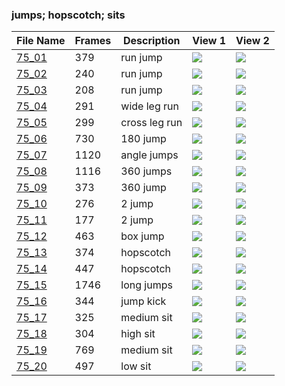 ### jumps; hopscotch; sits
|File Name|Frames|Description|View 1|View 2|
|-|-|-|-|-|
|[75_01](https://github.com/Shriinivas/cmubvh/raw/main/Sequence-060-075/75/Data/75_01.zip)|379|run jump|<img src="https://github.com/Shriinivas/cmubvhgifs/blob/main/Sequence-060-075/75/75_01_0.gif"/>|<img src="https://github.com/Shriinivas/cmubvhgifs/blob/main/Sequence-060-075/75/75_01_1.gif"/>|
|[75_02](https://github.com/Shriinivas/cmubvh/raw/main/Sequence-060-075/75/Data/75_02.zip)|240|run jump|<img src="https://github.com/Shriinivas/cmubvhgifs/blob/main/Sequence-060-075/75/75_02_0.gif"/>|<img src="https://github.com/Shriinivas/cmubvhgifs/blob/main/Sequence-060-075/75/75_02_1.gif"/>|
|[75_03](https://github.com/Shriinivas/cmubvh/raw/main/Sequence-060-075/75/Data/75_03.zip)|208|run jump|<img src="https://github.com/Shriinivas/cmubvhgifs/blob/main/Sequence-060-075/75/75_03_0.gif"/>|<img src="https://github.com/Shriinivas/cmubvhgifs/blob/main/Sequence-060-075/75/75_03_1.gif"/>|
|[75_04](https://github.com/Shriinivas/cmubvh/raw/main/Sequence-060-075/75/Data/75_04.zip)|291|wide leg run|<img src="https://github.com/Shriinivas/cmubvhgifs/blob/main/Sequence-060-075/75/75_04_0.gif"/>|<img src="https://github.com/Shriinivas/cmubvhgifs/blob/main/Sequence-060-075/75/75_04_1.gif"/>|
|[75_05](https://github.com/Shriinivas/cmubvh/raw/main/Sequence-060-075/75/Data/75_05.zip)|299|cross leg run|<img src="https://github.com/Shriinivas/cmubvhgifs/blob/main/Sequence-060-075/75/75_05_0.gif"/>|<img src="https://github.com/Shriinivas/cmubvhgifs/blob/main/Sequence-060-075/75/75_05_1.gif"/>|
|[75_06](https://github.com/Shriinivas/cmubvh/raw/main/Sequence-060-075/75/Data/75_06.zip)|730|180 jump|<img src="https://github.com/Shriinivas/cmubvhgifs/blob/main/Sequence-060-075/75/75_06_0.gif"/>|<img src="https://github.com/Shriinivas/cmubvhgifs/blob/main/Sequence-060-075/75/75_06_1.gif"/>|
|[75_07](https://github.com/Shriinivas/cmubvh/raw/main/Sequence-060-075/75/Data/75_07.zip)|1120|angle jumps|<img src="https://github.com/Shriinivas/cmubvhgifs/blob/main/Sequence-060-075/75/75_07_0.gif"/>|<img src="https://github.com/Shriinivas/cmubvhgifs/blob/main/Sequence-060-075/75/75_07_1.gif"/>|
|[75_08](https://github.com/Shriinivas/cmubvh/raw/main/Sequence-060-075/75/Data/75_08.zip)|1116|360 jumps|<img src="https://github.com/Shriinivas/cmubvhgifs/blob/main/Sequence-060-075/75/75_08_0.gif"/>|<img src="https://github.com/Shriinivas/cmubvhgifs/blob/main/Sequence-060-075/75/75_08_1.gif"/>|
|[75_09](https://github.com/Shriinivas/cmubvh/raw/main/Sequence-060-075/75/Data/75_09.zip)|373|360 jump|<img src="https://github.com/Shriinivas/cmubvhgifs/blob/main/Sequence-060-075/75/75_09_0.gif"/>|<img src="https://github.com/Shriinivas/cmubvhgifs/blob/main/Sequence-060-075/75/75_09_1.gif"/>|
|[75_10](https://github.com/Shriinivas/cmubvh/raw/main/Sequence-060-075/75/Data/75_10.zip)|276|2 jump|<img src="https://github.com/Shriinivas/cmubvhgifs/blob/main/Sequence-060-075/75/75_10_0.gif"/>|<img src="https://github.com/Shriinivas/cmubvhgifs/blob/main/Sequence-060-075/75/75_10_1.gif"/>|
|[75_11](https://github.com/Shriinivas/cmubvh/raw/main/Sequence-060-075/75/Data/75_11.zip)|177|2 jump|<img src="https://github.com/Shriinivas/cmubvhgifs/blob/main/Sequence-060-075/75/75_11_0.gif"/>|<img src="https://github.com/Shriinivas/cmubvhgifs/blob/main/Sequence-060-075/75/75_11_1.gif"/>|
|[75_12](https://github.com/Shriinivas/cmubvh/raw/main/Sequence-060-075/75/Data/75_12.zip)|463|box jump|<img src="https://github.com/Shriinivas/cmubvhgifs/blob/main/Sequence-060-075/75/75_12_0.gif"/>|<img src="https://github.com/Shriinivas/cmubvhgifs/blob/main/Sequence-060-075/75/75_12_1.gif"/>|
|[75_13](https://github.com/Shriinivas/cmubvh/raw/main/Sequence-060-075/75/Data/75_13.zip)|374|hopscotch|<img src="https://github.com/Shriinivas/cmubvhgifs/blob/main/Sequence-060-075/75/75_13_0.gif"/>|<img src="https://github.com/Shriinivas/cmubvhgifs/blob/main/Sequence-060-075/75/75_13_1.gif"/>|
|[75_14](https://github.com/Shriinivas/cmubvh/raw/main/Sequence-060-075/75/Data/75_14.zip)|447|hopscotch|<img src="https://github.com/Shriinivas/cmubvhgifs/blob/main/Sequence-060-075/75/75_14_0.gif"/>|<img src="https://github.com/Shriinivas/cmubvhgifs/blob/main/Sequence-060-075/75/75_14_1.gif"/>|
|[75_15](https://github.com/Shriinivas/cmubvh/raw/main/Sequence-060-075/75/Data/75_15.zip)|1746|long jumps|<img src="https://github.com/Shriinivas/cmubvhgifs/blob/main/Sequence-060-075/75/75_15_0.gif"/>|<img src="https://github.com/Shriinivas/cmubvhgifs/blob/main/Sequence-060-075/75/75_15_1.gif"/>|
|[75_16](https://github.com/Shriinivas/cmubvh/raw/main/Sequence-060-075/75/Data/75_16.zip)|344|jump kick|<img src="https://github.com/Shriinivas/cmubvhgifs/blob/main/Sequence-060-075/75/75_16_0.gif"/>|<img src="https://github.com/Shriinivas/cmubvhgifs/blob/main/Sequence-060-075/75/75_16_1.gif"/>|
|[75_17](https://github.com/Shriinivas/cmubvh/raw/main/Sequence-060-075/75/Data/75_17.zip)|325|medium sit|<img src="https://github.com/Shriinivas/cmubvhgifs/blob/main/Sequence-060-075/75/75_17_0.gif"/>|<img src="https://github.com/Shriinivas/cmubvhgifs/blob/main/Sequence-060-075/75/75_17_1.gif"/>|
|[75_18](https://github.com/Shriinivas/cmubvh/raw/main/Sequence-060-075/75/Data/75_18.zip)|304|high sit|<img src="https://github.com/Shriinivas/cmubvhgifs/blob/main/Sequence-060-075/75/75_18_0.gif"/>|<img src="https://github.com/Shriinivas/cmubvhgifs/blob/main/Sequence-060-075/75/75_18_1.gif"/>|
|[75_19](https://github.com/Shriinivas/cmubvh/raw/main/Sequence-060-075/75/Data/75_19.zip)|769|medium sit|<img src="https://github.com/Shriinivas/cmubvhgifs/blob/main/Sequence-060-075/75/75_19_0.gif"/>|<img src="https://github.com/Shriinivas/cmubvhgifs/blob/main/Sequence-060-075/75/75_19_1.gif"/>|
|[75_20](https://github.com/Shriinivas/cmubvh/raw/main/Sequence-060-075/75/Data/75_20.zip)|497|low sit|<img src="https://github.com/Shriinivas/cmubvhgifs/blob/main/Sequence-060-075/75/75_20_0.gif"/>|<img src="https://github.com/Shriinivas/cmubvhgifs/blob/main/Sequence-060-075/75/75_20_1.gif"/>|
